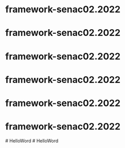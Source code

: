 # framework-senac02.2022
# framework-senac02.2022
# framework-senac02.2022
# framework-senac02.2022
# framework-senac02.2022
# framework-senac02.2022
#   H e l l o W o r d  
 #   H e l l o W o r d  
 